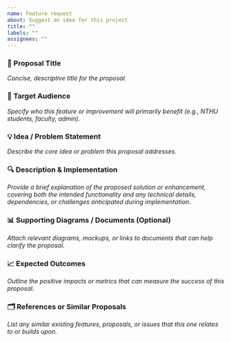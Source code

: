 ```yaml
---
name: Feature request
about: Suggest an idea for this project
title: ""
labels: ""
assignees: ""
---
```


### 📌 Proposal Title
*Concise, descriptive title for the proposal.*

### 🎯 Target Audience
*Specify who this feature or improvement will primarily benefit (e.g., NTHU students, faculty, admin).*

### 💡 Idea / Problem Statement
*Describe the core idea or problem this proposal addresses.*

### 🔍 Description & Implementation
*Provide a brief explanation of the proposed solution or enhancement, covering both the intended functionality and any technical details, dependencies, or challenges anticipated during implementation.*

### 📊 Supporting Diagrams / Documents (Optional)
*Attach relevant diagrams, mockups, or links to documents that can help clarify the proposal.*

### 📈 Expected Outcomes
*Outline the positive impacts or metrics that can measure the success of this proposal.*

### 🗂 References or Similar Proposals
*List any similar existing features, proposals, or issues that this one relates to or builds upon.*
